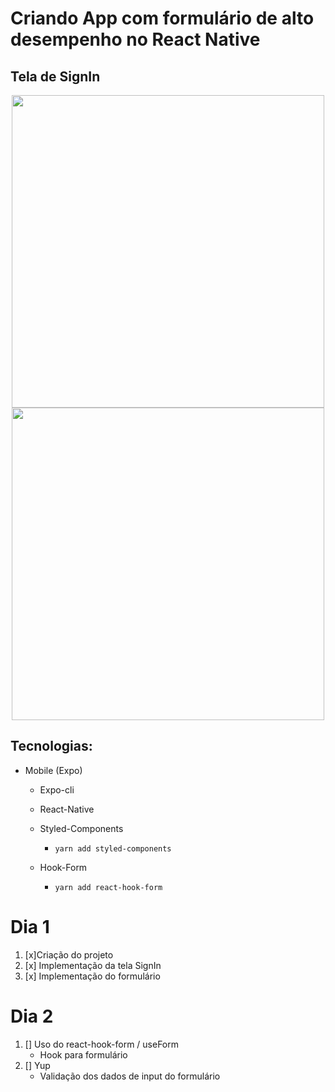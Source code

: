 # Criando App com formulário de alto desempenho no React Native

## Tela de SignIn
<p align="center">
<img src="https://user-images.githubusercontent.com/48128325/159810621-f21ccde4-f1a6-4212-a508-a7e5e17d63b9.jpeg" height="500"/>
<img src="https://user-images.githubusercontent.com/48128325/159810868-c285e9e6-e022-4338-91e3-120c9c4524ce.jpeg" height="500"/>
</p>


## Tecnologias: 
- Mobile (Expo)
  - Expo-cli
  - React-Native
  
  - Styled-Components
    - `yarn add styled-components`
  - Hook-Form
    - `yarn add react-hook-form`


# Dia 1
1. [x]Criação do projeto
2. [x] Implementação da tela SignIn
3. [x] Implementação do formulário

# Dia 2
1. [] Uso do react-hook-form / useForm
    - Hook para formulário
2. [] Yup
    - Validação dos dados de input do formulário

